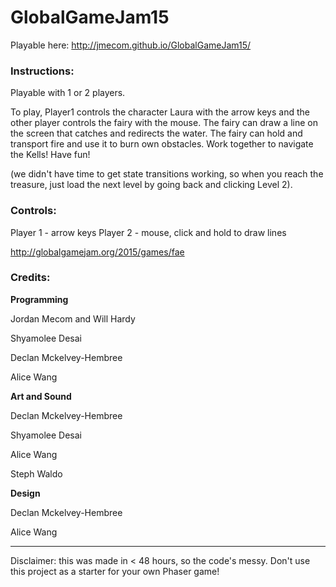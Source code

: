 # GlobalGameJam15

Playable here: http://jmecom.github.io/GlobalGameJam15/

<h3>Instructions:</h3>

Playable with 1 or 2 players.

To play, Player1 controls the character Laura with the arrow keys and the other player controls the fairy with the mouse. The fairy can draw a line on the screen that catches and redirects the water. The fairy can hold and transport fire and use it to burn own obstacles. Work together to navigate the Kells! Have fun!

(we didn't have time to get state transitions working, so when you reach the treasure, just load the next level by going back and clicking Level 2).


<h3>Controls:</h3>

Player 1 - arrow keys
Player 2 - mouse, click and hold to draw lines

http://globalgamejam.org/2015/games/fae

<h3>Credits:</h3> 

<b>Programming</b>

Jordan Mecom and Will Hardy

Shyamolee Desai

Declan Mckelvey-Hembree

Alice Wang


<b>Art and Sound</b> 

Declan Mckelvey-Hembree

Shyamolee Desai

Alice Wang

Steph Waldo

<b>Design</b>

Declan Mckelvey-Hembree

Alice Wang

-----------------------------
Disclaimer: this was made in < 48 hours, so the code's messy. Don't use this project as a starter for your own Phaser game!
